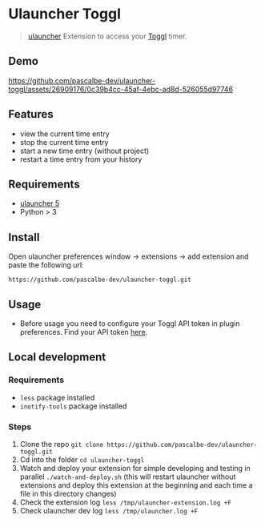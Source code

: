 # Ulauncher Toggl

> [ulauncher](https://ulauncher.io/) Extension to access your [Toggl](https://track.toggl.com/timer) timer.

## Demo

https://github.com/pascalbe-dev/ulauncher-toggl/assets/26909176/0c39b4cc-45af-4ebc-ad8d-526055d97746

## Features

- view the current time entry
- stop the current time entry
- start a new time entry (without project)
- restart a time entry from your history

## Requirements

- [ulauncher 5](https://ulauncher.io/)
- Python > 3

## Install

Open ulauncher preferences window -> extensions -> add extension and paste the following url:

`https://github.com/pascalbe-dev/ulauncher-toggl.git`

## Usage

- Before usage you need to configure your Toggl API token in plugin preferences. Find your API token [here](https://track.toggl.com/profile#api-token-label).

## Local development

### Requirements

- `less` package installed
- `inotify-tools` package installed

### Steps

1. Clone the repo `git clone https://github.com/pascalbe-dev/ulauncher-toggl.git`
2. Cd into the folder `cd ulauncher-toggl`
3. Watch and deploy your extension for simple developing and testing in parallel `./watch-and-deploy.sh` (this will restart ulauncher without extensions and deploy this extension at the beginning and each time a file in this directory changes)
4. Check the extension log `less /tmp/ulauncher-extension.log +F`
5. Check ulauncher dev log `less /tmp/ulauncher.log +F`
